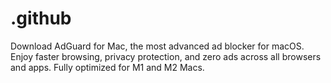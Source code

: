 # .github
Download AdGuard for Mac, the most advanced ad blocker for macOS. Enjoy faster browsing, privacy protection, and zero ads across all browsers and apps. Fully optimized for M1 and M2 Macs.
